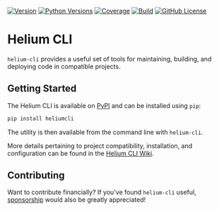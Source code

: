 [![Version](https://img.shields.io/pypi/v/heliumcli)](https://pypi.org/project/heliumcli)
[![Python Versions](https://img.shields.io/pypi/pyversions/heliumcli.svg)](https://pypi.org/project/heliumcli)
[![Coverage](https://img.shields.io/codecov/c/github/HeliumEdu/heliumcli)](https://codecov.io/gh/HeliumEdu/heliumcli)
[![Build](https://img.shields.io/github/actions/workflow/status/HeliumEdu/heliumcli/build.yml)](https://github.com/HeliumEdu/heliumcli/actions/workflows/build.yml)
[![GitHub License](https://img.shields.io/github/license/HeliumEdu/heliumcli)](https://github.com/HeliumEdu/heliumcli/blob/main/LICENSE)

# Helium CLI

`helium-cli` provides a useful set of tools for maintaining, building, and deploying code in compatible projects.

## Getting Started

The Helium CLI is available on [PyPI](https://pypi.org/project/heliumcli/) and can be installed using `pip`:

```sh
pip install heliumcli
```

The utility is then available from the command line with `helium-cli`.

More details pertaining to project compatibility, installation, and configuration can be found in
the [Helium CLI Wiki](https://github.com/HeliumEdu/heliumcli/wiki).

## Contributing

Want to contribute financially? If you've found `helium-cli`
useful, [sponsorship](https://github.com/sponsors/alexdlaird) would
also be greatly appreciated!
